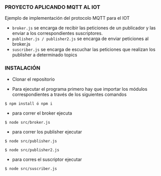 ### PROYECTO APLICANDO MQTT AL IOT

Ejemplo de implementación del protocolo MQTT para el IOT

 - `broker.js` se encarga de recibir las peticiones de un publicador y las enviar a los correspondientes suscriptores.
 - `publisher.js / publisher2.js` se encarga de enviar peticiones al broker.js
 - `suscriber.js` se encarga de escuchar las peticiones que realizan los publisher a determinado topics  

 ### INSTALACIÓN

 - Clonar el repositorio

 - Para ejecutar el programa primero hay que importar los módulos correspondientes a través de los siguientes comandos 

 `$ npm install ó npm i`

 - para correr el broker ejecuta

 `$ node src/broker.js`

 - para correr los publisher ejecutar

 `$ node src/publisher.js`

 `$ node src/publisher2.js`

 - para corres el suscriptor ejecutar

 `$ node src/suscriber.js`
